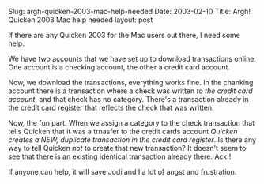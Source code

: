 Slug: argh-quicken-2003-mac-help-needed
Date: 2003-02-10
Title: Argh! Quicken 2003 Mac help needed
layout: post

If there are any Quicken 2003 for the Mac users out there, I need some help.


We have two accounts that we have set up to download transactions online. One account is a checking account, the other a credit card account.


Now, we download the transactions, everything works fine. In the chanking account there is a transaction where a check was written <i>to the credit card account</i>, and that check has no category. There&#39;s a transaction already in the credit card register that reflects the check that was written.


Now, the fun part. When we assign a category to the check transaction that tells Quicken that it was a trnasfer to the credit cards account <i>Quicken creates a NEW, duplicate transaction in the credit card register</i>. Is there any way to tell Quicken *not* to create that new transaction? It doesn&#39;t seem to see that there is an existing identical transaction already there. Ack!!


If anyone can help, it will save Jodi and I a lot of angst and frustration.
